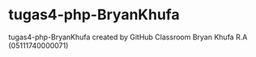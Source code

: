 # tugas4-php-BryanKhufa
tugas4-php-BryanKhufa created by GitHub Classroom
Bryan Khufa R.A       (05111740000071)
